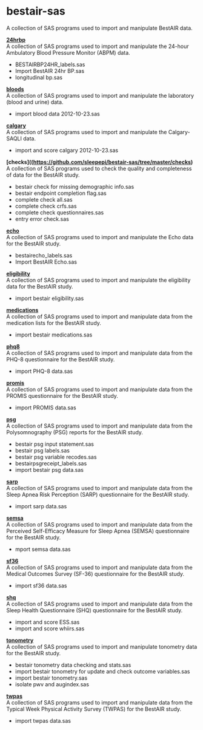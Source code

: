 bestair-sas
===========

A collection of SAS programs used to import and manipulate BestAIR data.  
  
  
<b>[24hrbp](https://github.com/sleepepi/bestair-sas/tree/master/24hrbp) </b>  
A collection of SAS programs used to import and manipulate the 24-hour Ambulatory Blood Pressure Monitor (ABPM) data.  
  - BESTAIRBP24HR_labels.sas
  - Import BestAIR 24hr BP.sas
  - longitudinal bp.sas

<b>[bloods](https://github.com/sleepepi/bestair-sas/tree/master/bloods) </b>  
A collection of SAS programs used to import and manipulate the laboratory (blood and urine) data.  
  - import blood data 2012-10-23.sas

<b>[calgary](https://github.com/sleepepi/bestair-sas/tree/master/calgary) </b>  
A collection of SAS programs used to import and manipulate the Calgary-SAQLI data.  
  - import and score calgary 2012-10-23.sas

<b>[checks]((https://github.com/sleepepi/bestair-sas/tree/master/checks) </b>  
A collection of SAS programs used to check the quality and completeness of data for the BestAIR study.  
  - bestair check for missing demographic info.sas
  - bestair endpoint completion flag.sas
  - complete check all.sas
  - complete check crfs.sas
  - complete check questionnaires.sas
  - entry error check.sas

<b>[echo](https://github.com/sleepepi/bestair-sas/tree/master/echo)  </b>  
A collection of SAS programs used to import and manipulate the Echo data for the BestAIR study.  
  - bestairecho_labels.sas
  - Import BestAIR Echo.sas

<b>[eligibility](https://github.com/sleepepi/bestair-sas/tree/master/eligibility)  </b>  
A collection of SAS programs used to import and manipulate the eligibility data for the BestAIR study.  
  - import bestair eligibility.sas

<b>[medications](https://github.com/sleepepi/bestair-sas/tree/master/medications)  </b>  
A collection of SAS programs used to import and manipulate data from the medication lists for the BestAIR study.  
  - import bestair medications.sas

<b>[phq8](https://github.com/sleepepi/bestair-sas/tree/master/phq8)  </b>  
A collection of SAS programs used to import and manipulate data from the PHQ-8 questionnaire for the BestAIR study.  
  - import PHQ-8 data.sas

<b>[promis](https://github.com/sleepepi/bestair-sas/tree/master/promis)  </b>  
A collection of SAS programs used to import and manipulate data from the PROMIS questionnaire for the BestAIR study.  
  - import PROMIS data.sas

<b>[psg](https://github.com/sleepepi/bestair-sas/tree/master/psg)  </b>  
A collection of SAS programs used to import and manipulate data from the Polysomnography (PSG) reports for the BestAIR study.  
  - bestair psg input statement.sas
  - bestair psg labels.sas
  - bestair psg variable recodes.sas
  - bestairpsgreceipt_labels.sas
  - import bestair psg data.sas

<b>[sarp](https://github.com/sleepepi/bestair-sas/tree/master/sarp)  </b>  
A collection of SAS programs used to import and manipulate data from the Sleep Apnea Risk Perception (SARP) questionnaire for the BestAIR study.  
  - import sarp data.sas

<b>[semsa](https://github.com/sleepepi/bestair-sas/tree/master/semsa)  </b>  
A collection of SAS programs used to import and manipulate data from the Perceived Self-Efficacy Measure for Sleep Apnea (SEMSA) questionnaire for the BestAIR study.  
  - mport semsa data.sas

<b>[sf36](https://github.com/sleepepi/bestair-sas/tree/master/sf36)  </b>  
A collection of SAS programs used to import and manipulate data from the Medical Outcomes Survey (SF-36) questionnaire for the BestAIR study.  
  - import sf36 data.sas

<b>[shq](https://github.com/sleepepi/bestair-sas/tree/master/shq)  </b>  
A collection of SAS programs used to import and manipulate data from the Sleep Health Questionnaire (SHQ) questionnaire for the BestAIR study.  
  - import and score ESS.sas
  - import and score whiirs.sas

<b>[tonometry](https://github.com/sleepepi/bestair-sas/tree/master/tonometry)  </b>  
A collection of SAS programs used to import and manipulate tonometry data for the BestAIR study.  
  - bestair tonometry data checking and stats.sas
  - import bestair tonometry for update and check outcome variables.sas
  - import bestair tonometry.sas
  - isolate pwv and augindex.sas

<b>[twpas](https://github.com/sleepepi/bestair-sas/tree/master/twpas)  </b>  
A collection of SAS programs used to import and manipulate data from the Typical Week Physical Activity Survey (TWPAS) for the BestAIR study.  
  - import twpas data.sas
  
